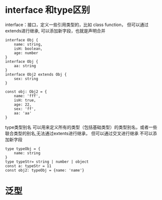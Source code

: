 # interface 和type区别
interface：接口，定义一些引用类型的，比如 class  function，
但可以通过extends进行继承, 
可以添加新字段，也就是声明合并

```
interface Obj {
    name: string,
    isH: boolean,
    age: number
}
interface Obj {
    aa: string
}
interface Obj2 extends Obj {
    sex: string
}

const obj: Obj2 = {
    name: 'fff',
    isH: true,
    age: 22,
    sex: 'ff',
    aa: 'aa'
}
```

type类型别名 可以用来定义所有的类型（包括基础类型）的类型别名，或者一些联合类型的别名,无法通过extents进行继承，
但可以通过交叉进行继承 
不可以添加新字段

```
type typeObj = {
    name: string
}
type typeStr= string | number | object
const a: typeStr = 11
const obj2: typeObj = {name: 'name'}
```
# 泛型

